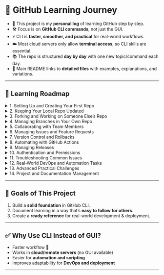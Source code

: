 # 🚀 GitHub Learning Journey

- 📒 This project is my **personal log** of learning GitHub step by step.
- 🛠️ Focus is on **GitHub CLI commands**, not just the GUI.
- ⚡ CLI is **faster, smoother, and practical** for real-world workflows.
- ☁️ Most cloud servers only allow **terminal access**, so CLI skills are essential.
- 📚 The repo is structured **day by day** with one new topic/command each day.
- 🔗 Main README links to **detailed files** with examples, explanations, and variations.

---

## 📅 Learning Roadmap

<details>
<summary>1. Setting Up and Creating Your First Repo</summary>

**Goal:** Get started with GitHub CLI and make your first commit.

| Task No. | Description | Link |
|-----------|-------------|------|
| 1 | Install and authenticate GitHub CLI | [View Details](days/day-01.md) |
| 2 | Create a new repository using CLI | [View Details](days/day-02.md) |
| 3 | Clone the repository locally | [View Details](days/day-03.md) |
| 4 | Add a file and commit changes | [View Details](days/day-04.md) |
| 5 | Push your first commit to GitHub | [View Details](days/day-05.md) |

</details>

<details>
<summary>2. Keeping Your Local Repo Updated</summary>

**Goal:** Sync your local repository with the latest changes from remote.

| Task No. | Description | Link |
|-----------|-------------|------|
| 1 | Fetch and pull the latest commits | [View Details](days/day-06.md) |
| 2 | Resolve simple merge updates | [View Details](days/day-07.md) |
| 3 | Verify your branch is up to date | [View Details](days/day-08.md) |
| 4 | Understand fast-forward vs merge pulls | [View Details](days/day-09.md) |

</details>

<details>
<summary>3. Forking and Working on Someone Else’s Repo</summary>

**Goal:** Contribute to open source or a team repo.

| Task No. | Description | Link |
|-----------|-------------|------|
| 1 | Fork a public repository using GitHub CLI | [View Details](days/day-10.md) |
| 2 | Clone your fork locally | [View Details](days/day-11.md) |
| 3 | Create a new branch for your feature or fix | [View Details](days/day-12.md) |
| 4 | Make changes and commit | [View Details](days/day-13.md) |
| 5 | Push your branch to your fork | [View Details](days/day-14.md) |
| 6 | Create a Pull Request (PR) using GitHub CLI | [View Details](days/day-15.md) |

</details>


<details>
<summary>4. Managing Branches in Your Own Repo</summary>

**Goal:** Work on multiple features independently.

| Task No. | Description | Link |
|-----------|-------------|------|
| 1 | Create a new branch | [View Details](days/day-16.md) |
| 2 | Switch between branches | [View Details](days/day-17.md) |
| 3 | Merge branches into main | [View Details](days/day-18.md) |
| 4 | Delete old branches | [View Details](days/day-19.md) |
| 5 | Handle a simple merge conflict | [View Details](days/day-20.md) |
| 6 | View branch history and graph | [View Details](days/day-21.md) |

</details>


<details>
<summary>5. Collaborating with Team Members</summary>

**Goal:** Learn real collaboration workflows.

| Task No. | Description | Link |
|-----------|-------------|------|
| 1 | Add a collaborator to your repo | [View Details](days/day-22.md) |
| 2 | Review a teammate’s Pull Request | [View Details](days/day-23.md) |
| 3 | Comment and approve using CLI | [View Details](days/day-24.md) |
| 4 | Merge PR into main | [View Details](days/day-25.md) |
| 5 | Handle conflicts during merging | [View Details](days/day-26.md) |
| 6 | Sync your fork with upstream repository | [View Details](days/day-27.md) |

</details>


<details>
<summary>6. Managing Issues and Feature Requests</summary>

**Goal:** Track bugs and feature requests efficiently.

| Task No. | Description | Link |
|-----------|-------------|------|
| 1 | Create an issue from GitHub CLI | [View Details](days/day-28.md) |
| 2 | Assign issue to yourself or teammate | [View Details](days/day-29.md) |
| 3 | Link issue to a branch or PR | [View Details](days/day-30.md) |
| 4 | Close issue automatically with commit message | [View Details](days/day-31.md) |
| 5 | Use labels and milestones | [View Details](days/day-32.md) |

</details>


<details>
<summary>7. Version Control and Rollbacks</summary>

**Goal:** Control your project’s history.

| Task No. | Description | Link |
|-----------|-------------|------|
| 1 | View commit history and diffs | [View Details](days/day-33.md) |
| 2 | Undo last commit (soft and hard resets) | [View Details](days/day-34.md) |
| 3 | Revert a mistaken commit | [View Details](days/day-35.md) |
| 4 | Stash temporary changes | [View Details](days/day-36.md) |
| 5 | Tag important versions (v1.0, v1.1, etc.) | [View Details](days/day-37.md) |

</details>


<details>
<summary>8. Automating with GitHub Actions</summary>

**Goal:** Automate repetitive tasks (CI/CD).

| Task No. | Description | Link |
|-----------|-------------|------|
| 1 | Create your first workflow file (YAML) | [View Details](days/day-38.md) |
| 2 | Run actions on every push | [View Details](days/day-39.md) |
| 3 | Add build/test automation | [View Details](days/day-40.md) |
| 4 | Set up secrets for workflows | [View Details](days/day-41.md) |
| 5 | Debug failed workflow runs | [View Details](days/day-42.md) |

</details>


<details>
<summary>9. Managing Releases</summary>

**Goal:** Package and release your software.

| Task No. | Description | Link |
|-----------|-------------|------|
| 1 | Create a release with GitHub CLI | [View Details](days/day-43.md) |
| 2 | Upload assets to release | [View Details](days/day-44.md) |
| 3 | Automate release notes | [View Details](days/day-45.md) |
| 4 | Tag the release version | [View Details](days/day-46.md) |
| 5 | View release history | [View Details](days/day-47.md) |

</details>


<details>
<summary>10. Authentication and Permissions</summary>

**Goal:** Secure your workflow.

| Task No. | Description | Link |
|-----------|-------------|------|
| 1 | Use SSH key authentication | [View Details](days/day-48.md) |
| 2 | Generate a Personal Access Token | [View Details](days/day-49.md) |
| 3 | Configure credential storage | [View Details](days/day-50.md) |
| 4 | Fix “permission denied” errors | [View Details](days/day-51.md) |
| 5 | Manage team permissions on GitHub | [View Details](days/day-52.md) |

</details>


<details>
<summary>11. Troubleshooting Common Issues</summary>

**Goal:** Recover quickly when things go wrong.

| Task No. | Description | Link |
|-----------|-------------|------|
| 1 | Fix merge conflicts manually | [View Details](days/day-53.md) |
| 2 | Restore deleted files or branches | [View Details](days/day-54.md) |
| 3 | Handle “detached HEAD” | [View Details](days/day-55.md) |
| 4 | Reconnect or change remote URLs | [View Details](days/day-56.md) |
| 5 | Clean untracked files safely | [View Details](days/day-57.md) |

</details>


<details>
<summary>12. Real-World DevOps and Automation Tasks</summary>

**Goal:** Move from learning to applying in production-like use cases.

| Task No. | Description | Link |
|-----------|-------------|------|
| 1 | Auto-deploy a static site via GitHub Actions | [View Details](days/day-58.md) |
| 2 | Backup your repo automatically using Actions | [View Details](days/day-59.md) |
| 3 | Use GitHub CLI with Docker containers | [View Details](days/day-60.md) |
| 4 | Manage multiple projects and forks efficiently | [View Details](days/day-61.md) |
| 5 | Integrate GitHub with CI/CD or monitoring tools | [View Details](days/day-62.md) |

</details>


<details>
<summary>13. Advanced Practical Challenges</summary>

**Goal:** Level up your command fluency and workflow optimization.

| Task No. | Description | Link |
|-----------|-------------|------|
| 1 | Create a feature branch workflow for a team | [View Details](days/day-63.md) |
| 2 | Squash commits before merging | [View Details](days/day-64.md) |
| 3 | Rebase your feature branch | [View Details](days/day-65.md) |
| 4 | Create and manage submodules | [View Details](days/day-66.md) |
| 5 | Automate issue creation using CLI scripts | [View Details](days/day-67.md) |

</details>


<details>
<summary>14. Project and Documentation Management</summary>

**Goal:** Make your repo more professional.

| Task No. | Description | Link |
|-----------|-------------|------|
| 1 | Add README, LICENSE, and CONTRIBUTING files | [View Details](days/day-68.md) |
| 2 | Create templates for issues and PRs | [View Details](days/day-69.md) |
| 3 | Organize project board (Kanban style) | [View Details](days/day-70.md) |
| 4 | Add discussions section | [View Details](days/day-71.md) |
| 5 | Automate project updates using Actions | [View Details](days/day-72.md) |

</details>

---

## 🎯 Goals of This Project
1. Build a **solid foundation** in GitHub CLI.  
2. Document learning in a way that’s **easy to follow for others**.  
3. Create a **ready reference** for real-world development & deployment.  

---

## ✅ Why Use CLI Instead of GUI?
- Faster workflow 🚀  
- Works in **cloud/remote servers** (no GUI available)  
- Easier for **automation and scripting**  
- Improves adaptability for **DevOps and deployment**  

---
